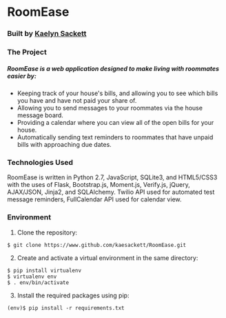 RoomEase
========

<h3>Built by <a href="https://www.linkedin.com/in/kaesackett">Kaelyn Sackett</a></h3>
<h3><strong>The Project</strong></h3>
<h5>RoomEase is a web application designed to make living with roommates easier by:</h5>
<ul>
  <li>Keeping track of your house's bills, and allowing you to see which bills you have and have not paid your share of.</li>
  <li>Allowing you to send messages to your roommates via the house message board.</li>
  <li>Providing a calendar where you can view all of the open bills for your house.</li>
  <li>Automatically sending text reminders to roommates that have unpaid bills with approaching due dates.</li>
</ul>

<h3><strong>Technologies Used</strong></h3>
RoomEase is written in Python 2.7, JavaScript, SQLite3, and HTML5/CSS3 with the uses of Flask, Bootstrap.js, Moment.js, Verify.js, jQuery, AJAX/JSON, Jinja2, and SQLAlchemy. Twilio API used for automated test message reminders, FullCalendar API used for calendar view.

<h3><strong>Environment</strong></h3>

1) Clone the repository:

<pre><code>$ git clone https://www.github.com/kaesackett/RoomEase.git</code></pre>

2) Create and activate a virtual environment in the same directory: 

<pre><code>$ pip install virtualenv
$ virtualenv env
$ . env/bin/activate 
</code></pre>

3) Install the required packages using pip:

<pre><code>(env)$ pip install -r requirements.txt
</code></pre>